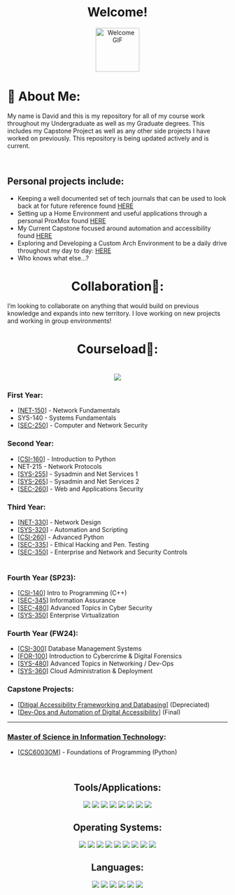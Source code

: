 <div align="center">

# Welcome!
<img src="https://media.giphy.com/media/Bl6VoPv34mX2E/giphy.gif" alt="Welcome GIF" width="100">

</div>


  # 💫 About Me:

</div>

My name is David and this is my repository for all of my course work throughout my Undergraduate as well as my Graduate degrees. This includes my Capstone Project as well as any other side projects I have worked on previously. This repository is being updated actively and is current.  

<br>

## Personal projects include:
- Keeping a well documented set of tech journals that can be used to look back at for future reference found [HERE](https://github.com/dthomsen116/dthomsen116/edit/main/README.md#courseload)
- Setting up a Home Environment and useful applications through a personal ProxMox found [HERE](https://github.com/dthomsen116/Capstone23-24/wiki/Design-Project-1)
- My Current Capstone focused around automation and accessibility found [HERE](https://github.com/dthomsen116/AccessibilityAutomation)
- Exploring and Developing a Custom Arch Environment to be a daily drive throughout my day to day: [HERE](https://github.com/dthomsen116/DotFiles)
- Who knows what else...?


<div align="center">

  # Collaboration👯: 

</div>

I’m looking to collaborate on anything that would build on previous knowledge and expands into new territory. I love working on new projects and working in group environments!


<div align="center">

  # Courseload🌱:

  # ![](https://img.shields.io/badge/Maintained%3F-yes-green.svg)
  
</div>

<div>
 
  ### First Year:
  
  - [[NET-150](https://github.com/dthomsen116/NET150/wiki)] - Network Fundamentals
  - SYS-140 - Systems Fundamentals
  - [[SEC-250](https://github.com/dthomsen116/SEC-250/tree/main)] - Computer and Network Security
  
  ### Second Year:
  
  - [[CSI-160](https://github.com/dthomsen116/CSI-160/tree/main)] - Introduction to Python
  - NET-215 - Network Protocols
  - [[SYS-255](https://github.com/dthomsen116/SYS-255)] - Sysadmin and Net Services 1
  - [[SYS-265](https://github.com/dthomsen116/SYS-265)] - Sysadmin and Net Services 2
  - [[SEC-260](https://github.com/dthomsen116/SEC-260)] - Web and Applications Security
  
  ### Third Year:
  
  - [[NET-330](https://github.com/dthomsen116/NET-330)] - Network Design
  - [[SYS-320](https://github.com/dthomsen116/SYS-320)] - Automation and Scripting
  - [[CSI-260](https://github.com/dthomsen116/CSI-260/tree/main)] - Advanced Python
  - [[SEC-335](https://github.com/dthomsen116/SEC-335/wiki)] - Ethical Hacking and Pen. Testing
  - [[SEC-350](https://github.com/dthomsen116/SEC-350/wiki)] - Enterprise and Network and Security Controls<br><br>
  
  ### Fourth Year (SP23):
  
  - [[CSI-140](https://github.com/dthomsen116/CSI-140)] Intro to Programming (C++)
  - [[SEC-345](https://github.com/dthomsen116/SEC-345)] Information Assurance 
  - [[SEC-480](https://github.com/dthomsen116/SEC-480)] Advanced Topics in Cyber Security
  - [[SYS-350](https://github.com/dthomsen116/SYS-350)] Enterprise Virtualization
  
  ### Fourth Year (FW24):
  
  - [[CSI-300](https://github.com/dthomsen116/CSI-300)] Database Management Systems
  - [[FOR-100](https://github.com/dthomsen116/FOR-100)] Introduction to Cybercrime & Digital Forensics 
  - [[SYS-480](https://github.com/dthomsen116/SYS-480)] Advanced Topics in Networking / Dev-Ops
  - [[SYS-360](https://github.com/dthomsen116/SYS-360)] Cloud Administration & Deployment
  
  ### Capstone Projects:
  - [[Ditigal Accessibility Frameworking and Databasing](https://github.com/dthomsen116/Capstone23-24)] (Depreciated) 
  - [[Dev-Ops and Automation of Digital Accessibility](https://github.com/dthomsen116/AccessibilityAutomation)] (Final)

  ---

  ### [Master of Science in Information Technology](https://online.merrimack.edu/masters-information-technology/):
  
  - [[CSC6003OM](https://github.com/dthomsen116/CSC6003OM)] - Foundations of Programming (Python)
  
</div>
<br>
<div align="center">
  
  ## Tools/Applications:
  <img src="https://ziadoua.github.io/m3-Markdown-Badges/badges/Github/github1.svg">
  <img src="https://ziadoua.github.io/m3-Markdown-Badges/badges/Apache/apache1.svg">
  <img src="https://ziadoua.github.io/m3-Markdown-Badges/badges/AWS/aws1.svg">
  <img src="https://ziadoua.github.io/m3-Markdown-Badges/badges/Docker/docker1.svg">
  <img src="https://ziadoua.github.io/m3-Markdown-Badges/badges/Flask/flask1.svg">
  <img src="https://ziadoua.github.io/m3-Markdown-Badges/badges/NGINX/nginx1.svg">
  <img src="https://ziadoua.github.io/m3-Markdown-Badges/badges/Trello/trello1.svg">
  <img src="https://ziadoua.github.io/m3-Markdown-Badges/badges/VisualStudioCode/visualstudiocode1.svg">

  ## Operating Systems:
  <img src="https://ziadoua.github.io/m3-Markdown-Badges/badges/Windows/windows2.svg">
  <img src="https://ziadoua.github.io/m3-Markdown-Badges/badges/macOS/macos2.svg">
  <img src="https://ziadoua.github.io/m3-Markdown-Badges/badges/Linux/linux2.svg">
  <img src="https://ziadoua.github.io/m3-Markdown-Badges/badges/Arch/arch2.svg">
  <img src="https://ziadoua.github.io/m3-Markdown-Badges/badges/Debian/debian2.svg">
  <img src="https://ziadoua.github.io/m3-Markdown-Badges/badges/KaliLinux/kalilinux2.svg">
  <img src="https://ziadoua.github.io/m3-Markdown-Badges/badges/Manjaro/manjaro2.svg">
  <img src="https://ziadoua.github.io/m3-Markdown-Badges/badges/TailsOS/tailsos2.svg">
  <img src="https://ziadoua.github.io/m3-Markdown-Badges/badges/Ubuntu/ubuntu1.svg">

  ## Languages:
  <img src="https://ziadoua.github.io/m3-Markdown-Badges/badges/C++/c++3.svg">
  <img src="https://ziadoua.github.io/m3-Markdown-Badges/badges/PHP/php3.svg">
  <img src="https://ziadoua.github.io/m3-Markdown-Badges/badges/Markdown/markdown3.svg">
  <img src="https://ziadoua.github.io/m3-Markdown-Badges/badges/Python/python3.svg">
  <img src="https://ziadoua.github.io/m3-Markdown-Badges/badges/Shell/shell3.svg">
  <img src="https://ziadoua.github.io/m3-Markdown-Badges/badges/HTML/html1.svg">

</div>

<!---
Shoutout to https://github.com/ziadOUA/m3-Markdown-Badges?tab=readme-ov-file for these badges
-->
